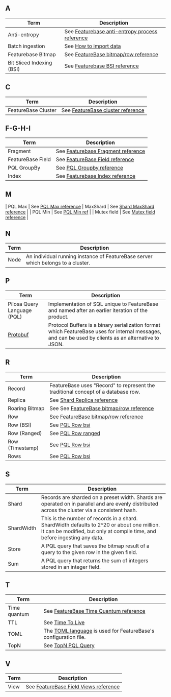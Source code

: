
## A

| Term | Description |
|---|---|
| Anti-entropy | See [Featurebase anti-entropy process reference](/fb-db-ref/shard-anti-entropy-ref.md) |
| Batch ingestion | See [How to import data](/concepts/how-to-import-data.md) |
| Featurebase Bitmap | See [FeatureBase bitmap/row reference](/fb-db-ref/fb-bitmap-row-ref.md) |
| Bit Sliced Indexing (BSI) | See [Featurebase BSI reference](/fb-db-ref/fb-bsi-ref.md)

## C

| Term | Description |
|---|---|
| FeatureBase Cluster | See [FeatureBase cluster reference](/fb-db-ref/fb-cluster-ref.md)

## F-G-H-I

| Term | Description |
|---|---|
| Fragment | See [Featurebase Fragment reference](/fb-db-ref/fb-fragment-ref.md)
| FeatureBase Field | See [FeatureBase Field reference](/fb-db-ref/fb-field-ref.md)
| PQL GroupBy | See [PQL Groupby reference](pql-groupby-ref.md)
| Index | See [Featurebase Index reference](/fb-db-ref/fb-index-ref.md) |

## M

| PQL Max | See [PQL Max reference](/pql/pql-max-ref.md)
| MaxShard | See [Shard MaxShard reference](/fb-db-ref/shard-maxshard-ref.md) |
| PQL Min | See [PQL Min ref](/pql/pql-min-ref.md) |
| Mutex field | See [Mutex field reference](/fb-db-ref/mutex-field-ref.md) |

## N

| Term | Description |
|---|---|
| Node | An individual running instance of FeatureBase server which belongs to a cluster.

## P

| Term | Description |
|---|---|
| Pilosa Query Language (PQL) | Implementation of SQL unique to FeatureBase and named after an earlier iteration of the product. |
| [Protobuf](https://developers.google.com/protocol-buffers/) | Protocol Buffers is a binary serialization format which FeatureBase uses for internal messages, and can be used by clients as an alternative to JSON. |

## R

| Term | Description |
|---|---|
| Record | FeatureBase uses "Record" to represent the traditional concept of a database row. |
| Replica | See [Shard Replica reference](/fb-db/shard-replica-ref.md)
| Roaring Bitmap | See See [FeatureBase bitmap/row reference](/fb-db-ref/fb-bitmap-row-ref.md) |
| Row | See [FeatureBase bitmap/row reference](/fb-db-ref/fb-bitmap-row-ref.md) |
| Row (BSI) | See [PQL Row bsi](/pql/pql-row-bsi-ref.md) |
| Row (Ranged) | See [PQL Row ranged](/pql/pql-row-ranged-ref.md) |
| Row (Timestamp) | See [PQL Row bsi](/pql/pql-row-bsi-ref.md) |
| Rows | See [PQL Row bsi](/pql/pql-rows-ref.md) |

## S

| Term | Description |
|---|---|
| Shard | Records are sharded on a preset width. Shards are operated on in parallel and are evenly distributed across the cluster via a consistent hash. |
| ShardWidth | This is the number of records in a shard. ShardWidth defaults to 2^20 or about one million. It can be modified, but only at compile time, and before ingesting any data. |
| Store | A PQL query that saves the bitmap result of a query to the given row in the given field. |
| Sum | A PQL query that returns the sum of integers stored in an integer field. |

## T

| Term | Description |
|---|---|
| Time quantum | See [FeatureBase Time Quantum reference](/fb-db-ref/fb-row-ranged-time-quantum-ref.md )|
| TTL | See [Time To Live](/concepts/time-to-live.md) |
| TOML | The [TOML language](https://github.com/toml-lang/toml) is used for FeatureBase's configuration file. |
| TopN | See [TopN PQL Query](/pql-topn.md) |

## V

| Term | Description |
|---|---|
| View | See [FeatureBase Field Views reference](/fb-db-ref/fb-field-views-ref.md) |
